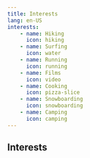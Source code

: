 ```yaml
---
title: Interests
lang: en-US
interests:
    - name: Hiking
      icon: hiking
    - name: Surfing
      icon: water
    - name: Running
      icon: running
    - name: Films
      icon: video
    - name: Cooking
      icon: pizza-slice
    - name: Snowboarding
      icon: snowboarding
    - name: Camping
      icon: camping
---
```


## Interests
<grid-container>
<interests-card v-for="i in $frontmatter.interests">
    <template v-slot:icon>
        <font-awesome-icon :icon="['fas', i.icon]" />
    </template>
    <template v-slot:description>
        {{ i.name }}
    </template> 
</interests-card>
</grid-container>
